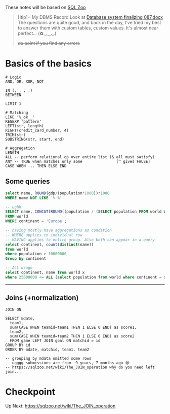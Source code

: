 These notes will be based on [SQL Zoo](https://sqlzoo.net/wiki/SQL_Tutorial)

> [!tip]+ My DBMS Record
> Look at [Database system finalizing 087.docx](https://1drv.ms/w/s!Ahck7ClErvaegSc-iF3ciYJy5mgN?e=rvZuxu)
> The questions are quite good, and back in the day, I've tried my best to answer them with custom tables, custom values. It's almost near perfect... (✿◡‿◡) 
> 
> ~~do point if you find any errors~~

# Basics of the basics

```plsql
# Logic
AND, OR, XOR, NOT

IN (, , , ,)
BETWEEN

LIMIT 1

# Matching
LIKE '%_ok__'
REGEXP 'pattern'
LEFT(str, length)
RIGHT(credit_card_number, 4)
TRIM(str)
SUBSTRING(str, start, end)

# Aggregation
LENGTH
ALL -- perform relational op over entire list (& all must satisfy)
ANY -- TRUE when matches only some               [^ gives FALSE]
CASE WHEN ... THEN ELSE END
```
## Some queries

```sql
select name, ROUND(gdp/(population*1000))*1000
WHERE name NOT LIKE '% %'

-- ughh
SELECT name, CONCAT(ROUND((population / (SELECT population FROM world WHERE name = 'Germany')) * 100), '%') AS percentage
FROM world
WHERE continent = 'Europe';

-- having mostly have aggregations as condition
-- WHERE applies to individual row
-- HAVING applies to entire group. Also both can appear in a query
select continent, count(distinct(name))
from world
where population > 10000000
Group by continent

-- ALL usage
select continent, name from world x
where 25000000 <= ALL (select population from world where continent = x.continent)
```
---

## Joins (+normalization)
```plsql
JOIN ON

SELECT mdate,
  team1,
  sum(CASE WHEN teamid=team1 THEN 1 ELSE 0 END) as score1,
  team2,
  sum(CASE WHEN teamid=team2 THEN 1 ELSE 0 END) as score2
  FROM game LEFT JOIN goal ON matchid = id
GROUP BY id
ORDER BY mdate, matchid, team1, team2

-- grouping by mdata omitted some rows
-- ugggg submissions are from  9 years, 7 months ago 😒
-- https://sqlzoo.net/wiki/The_JOIN_operation why do you need left join...
```
# Checkpoint
Up Next: https://sqlzoo.net/wiki/The_JOIN_operation